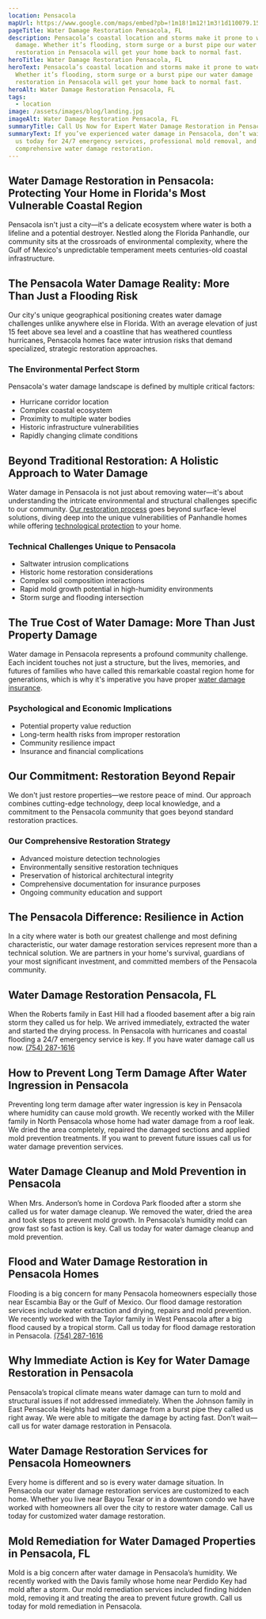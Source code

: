 ```yaml
---
location: Pensacola
mapUrl: https://www.google.com/maps/embed?pb=!1m18!1m12!1m3!1d110079.15790234519!2d-87.27531609370386!3d30.43684791211695!2m3!1f0!2f0!3f0!3m2!1i1024!2i768!4f13.1!3m3!1m2!1s0x8890bf45accbaabb%3A0xa7c69a6e3179657c!2sPensacola%2C%20FL%2C%20USA!5e0!3m2!1sen!2sca!4v1727840148953!5m2!1sen!2sca
pageTitle: Water Damage Restoration Pensacola, FL
description: Pensacola’s coastal location and storms make it prone to water
  damage. Whether it’s flooding, storm surge or a burst pipe our water damage
  restoration in Pensacola will get your home back to normal fast.
heroTitle: Water Damage Restoration Pensacola, FL
heroText: Pensacola’s coastal location and storms make it prone to water damage.
  Whether it’s flooding, storm surge or a burst pipe our water damage
  restoration in Pensacola will get your home back to normal fast.
heroAlt: Water Damage Restoration Pensacola, FL
tags:
  - location
image: /assets/images/blog/landing.jpg
imageAlt: Water Damage Restoration Pensacola, FL
summaryTitle: Call Us Now for Expert Water Damage Restoration in Pensacola, FL!
summaryText: If you’ve experienced water damage in Pensacola, don’t wait. Call
  us today for 24/7 emergency services, professional mold removal, and
  comprehensive water damage restoration.
---
```

## Water Damage Restoration in Pensacola: Protecting Your Home in Florida's Most Vulnerable Coastal Region

Pensacola isn't just a city—it's a delicate ecosystem where water is both a lifeline and a potential destroyer. Nestled along the Florida Panhandle, our community sits at the crossroads of environmental complexity, where the Gulf of Mexico's unpredictable temperament meets centuries-old coastal infrastructure.

## The Pensacola Water Damage Reality: More Than Just a Flooding Risk

Our city's unique geographical positioning creates water damage challenges unlike anywhere else in Florida. With an average elevation of just 15 feet above sea level and a coastline that has weathered countless hurricanes, Pensacola homes face water intrusion risks that demand specialized, strategic restoration approaches.

### The Environmental Perfect Storm

Pensacola's water damage landscape is defined by multiple critical factors:

* Hurricane corridor location
* Complex coastal ecosystem
* Proximity to multiple water bodies
* Historic infrastructure vulnerabilities
* Rapidly changing climate conditions

## Beyond Traditional Restoration: A Holistic Approach to Water Damage

Water damage in Pensacola is not just about removing water—it's about understanding the intricate environmental and structural challenges specific to our community. [Our restoration process](/blog/florida's-water-damage-survival-guide:-protecting-your-sunshine-state-home-from-moisture-mayhem) goes beyond surface-level solutions, diving deep into the unique vulnerabilities of Panhandle homes while offering [technological protection](/blog/cutting-edge-water-management-technologies:-florida's-battle-against-rising-waters) to your home.

### Technical Challenges Unique to Pensacola

* Saltwater intrusion complications
* Historic home restoration considerations
* Complex soil composition interactions
* Rapid mold growth potential in high-humidity environments
* Storm surge and flooding intersection

## The True Cost of Water Damage: More Than Just Property Damage

Water damage in Pensacola represents a profound community challenge. Each incident touches not just a structure, but the lives, memories, and futures of families who have called this remarkable coastal region home for generations, which is why it's imperative you have proper [water damage insurance](/blog/the-definitive-florida-water-damage-insurance-guide:-protecting-your-property-in-a-high-risk-environment).

### Psychological and Economic Implications

* Potential property value reduction
* Long-term health risks from improper restoration
* Community resilience impact
* Insurance and financial complications

## Our Commitment: Restoration Beyond Repair

We don't just restore properties—we restore peace of mind. Our approach combines cutting-edge technology, deep local knowledge, and a commitment to the Pensacola community that goes beyond standard restoration practices.

### Our Comprehensive Restoration Strategy

* Advanced moisture detection technologies
* Environmentally sensitive restoration techniques
* Preservation of historical architectural integrity
* Comprehensive documentation for insurance purposes
* Ongoing community education and support

## The Pensacola Difference: Resilience in Action

In a city where water is both our greatest challenge and most defining characteristic, our water damage restoration services represent more than a technical solution. We are partners in your home's survival, guardians of your most significant investment, and committed members of the Pensacola community.

## Water Damage Restoration Pensacola, FL

When the Roberts family in East Hill had a flooded basement after a big rain storm they called us for help. We arrived immediately, extracted the water and started the drying process. In Pensacola with hurricanes and coastal flooding a 24/7 emergency service is key. If you have water damage call us now.
[(754) 287-1616](tel:7542871616)

## How to Prevent Long Term Damage After Water Ingression in Pensacola

Preventing long term damage after water ingression is key in Pensacola where humidity can cause mold growth. We recently worked with the Miller family in North Pensacola whose home had water damage from a roof leak. We dried the area completely, repaired the damaged sections and applied mold prevention treatments. If you want to prevent future issues call us for water damage prevention services.

## Water Damage Cleanup and Mold Prevention in Pensacola

When Mrs. Anderson’s home in Cordova Park flooded after a storm she called us for water damage cleanup. We removed the water, dried the area and took steps to prevent mold growth. In Pensacola’s humidity mold can grow fast so fast action is key. Call us today for water damage cleanup and mold prevention.

## Flood and Water Damage Restoration in Pensacola Homes

Flooding is a big concern for many Pensacola homeowners especially those near Escambia Bay or the Gulf of Mexico. Our flood damage restoration services include water extraction and drying, repairs and mold prevention. We recently worked with the Taylor family in West Pensacola after a big flood caused by a tropical storm. Call us today for flood damage restoration in Pensacola.
[(754) 287-1616](tel:7542871616)

## Why Immediate Action is Key for Water Damage Restoration in Pensacola

Pensacola’s tropical climate means water damage can turn to mold and structural issues if not addressed immediately. When the Johnson family in East Pensacola Heights had water damage from a burst pipe they called us right away. We were able to mitigate the damage by acting fast. Don’t wait—call us for water damage restoration in Pensacola.

## Water Damage Restoration Services for Pensacola Homeowners

Every home is different and so is every water damage situation. In Pensacola our water damage restoration services are customized to each home. Whether you live near Bayou Texar or in a downtown condo we have worked with homeowners all over the city to restore water damage. Call us today for customized water damage restoration.

## Mold Remediation for Water Damaged Properties in Pensacola, FL

Mold is a big concern after water damage in Pensacola’s humidity. We recently worked with the Davis family whose home near Perdido Key had mold after a storm. Our mold remediation services included finding hidden mold, removing it and treating the area to prevent future growth. Call us today for mold remediation in Pensacola.
